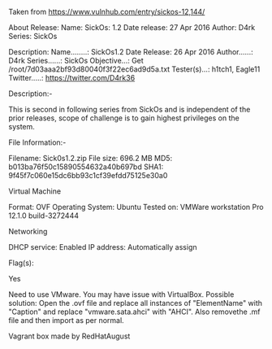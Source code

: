 Taken from https://www.vulnhub.com/entry/sickos-12,144/ 

About Release:
    Name: SickOs: 1.2
    Date release: 27 Apr 2016
    Author: D4rk
    Series: SickOs

Description:
Name........: SickOs1.2
Date Release: 26 Apr 2016
Author......: D4rk
Series......: SickOs
Objective...: Get /root/7d03aaa2bf93d80040f3f22ec6ad9d5a.txt
Tester(s)...: h1tch1, Eagle11
Twitter.....: https://twitter.com/D4rk36

Description:-

This is second in following series from SickOs and is independent of the prior releases, scope of challenge is to gain highest privileges on the system.

File Information:-

Filename: Sick0s1.2.zip
File size: 696.2 MB
MD5: b013ba76f50c15890554632a40b697bd
SHA1: 9f45f7c060e15dc6bb93c1cf39efdd75125e30a0

Virtual Machine

Format: OVF
Operating System: Ubuntu
Tested on: VMWare workstation Pro 12.1.0 build-3272444

Networking

DHCP service: Enabled
IP address: Automatically assign

Flag(s):

Yes

Need to use VMware. You may have issue with VirtualBox. Possible solution: Open the .ovf file and replace all instances of "ElementName" with "Caption" and replace "vmware.sata.ahci" with "AHCI". Also removethe .mf file and then import as per normal.
 
Vagrant box made by RedHatAugust
